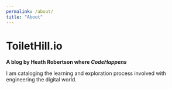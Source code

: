 ```yaml
---
permalink: /about/
title: "About"
---
```


# ToiletHill.io
__A blog by Heath Robertson where *CodeHappens*__

I am cataloging the learning and exploration process involved with engineering the digital world.

